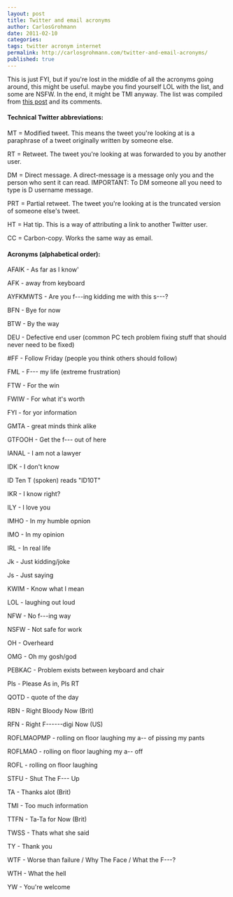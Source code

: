 ```yaml
---
layout: post
title: Twitter and email acronyms
author: CarlosGrohmann
date: 2011-02-10
categories: 
tags: twitter acronym internet
permalink: http://carlosgrohmann.com/twitter-and-email-acronyms/
published: true
---
```



This is just FYI, but if you're lost in the middle of all the acronyms going around, this might be useful. maybe you find yourself LOL with the list, and some are NSFW. In the end, it might be TMI anyway. The list was compiled from [this post](http://www.businessinsider.com/twitter-abbreviations-2010-8#ixzz1DZ1LZMUL) and its comments.  

#### Technical Twitter abbreviations:  

MT = Modified tweet. This means the tweet you're looking at is a paraphrase of a tweet originally written by someone else.  

RT = Retweet. The tweet you're looking at was forwarded to you by another user.  

DM = Direct message. A direct-message is a message only you and the person who sent it can read. IMPORTANT: To DM someone all you need to type is D username message.  

PRT = Partial retweet. The tweet you're looking at is the truncated version of someone else's tweet.  

HT = Hat tip. This is a way of attributing a link to another Twitter user.  

CC = Carbon-copy. Works the same way as email.  

#### Acronyms (alphabetical order):  

AFAIK - As far as I know'  

AFK - away from keyboard  

AYFKMWTS - Are you f---ing kidding me with this s---?  

BFN - Bye for now   

BTW - By the way  

DEU - Defective end user (common PC tech problem fixing stuff that should never need to be fixed)  

\#FF - Follow Friday (people you think others should follow)  

FML - F--- my life (extreme frustration)  

FTW - For the win  

FWIW - For what it's worth  

FYI - for yor information  

GMTA - great minds think alike   

GTFOOH - Get the f--- out of here  

IANAL - I am not a lawyer  

IDK - I don't know  

ID Ten T (spoken) reads "ID10T"   

IKR - I know right?   

ILY - I love you   

IMHO - In my humble opnion   

IMO - In my opinion   

IRL - In real life   

Jk - Just kidding/joke   

Js - Just saying   

KWIM - Know what I mean   

LOL - laughing out loud   

NFW - No f---ing way   

NSFW - Not safe for work   

OH - Overheard   

OMG - Oh my gosh/god   

PEBKAC - Problem exists between keyboard and chair   

Pls - Please As in, Pls RT   

QOTD - quote of the day   

RBN - Right Bloody Now (Brit)   

RFN - Right F------digi Now (US)   

ROFLMAOPMP - rolling on floor laughing my a-- of pissing my pants   

ROFLMAO - rolling on floor laughing my a-- off   

ROFL - rolling on floor laughing   

STFU - Shut The F--- Up   

TA - Thanks alot (Brit)   

TMI - Too much information   

TTFN - Ta-Ta for Now (Brit)   

TWSS - Thats what she said   

TY - Thank you   

WTF - Worse than failure / Why The Face / What the F---?   

WTH - What the hell   

YW - You're welcome
